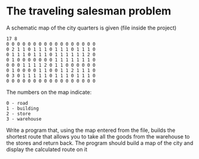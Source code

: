 # The traveling salesman problem
A schematic map of the city quarters is given (file inside the project)

    17 8
    0 0 0 0 0 0 0 0 0 0 0 0 0 0 0 0 0
    0 2 1 1 0 1 1 1 0 1 1 1 0 1 1 1 0
    0 1 1 1 0 1 1 1 0 1 1 1 1 1 1 2 0
    0 1 0 0 0 0 0 0 0 1 1 1 1 1 1 1 0
    0 0 0 1 1 1 1 2 0 1 1 0 0 0 0 0 0
    0 1 0 0 0 0 1 1 0 0 1 1 2 1 1 1 0
    0 3 0 1 1 1 1 1 0 1 1 1 0 1 1 1 0
    0 0 0 0 0 0 0 0 0 0 0 0 0 0 0 0 0

The numbers on the map indicate:

    0 - road
    1 - building
    2 - store
    3 - warehouse
Write a program that, using the map entered from the file, builds the shortest route that allows you to take all the goods from the warehouse to the stores and return back. The program should build a map of the city and display the calculated route on it